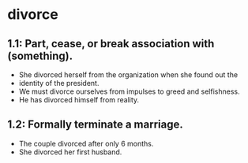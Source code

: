 # divorce
## 1.1: Part, cease, or break association with (something).

  *  She divorced herself from the organization when she found out the
  *  identity of the president.
  *  We must divorce ourselves from impulses to greed and selfishness.
  *  He has divorced himself from reality.

## 1.2: Formally terminate a marriage.

  *  The couple divorced after only 6 months.
  *  She divorced her first husband.
